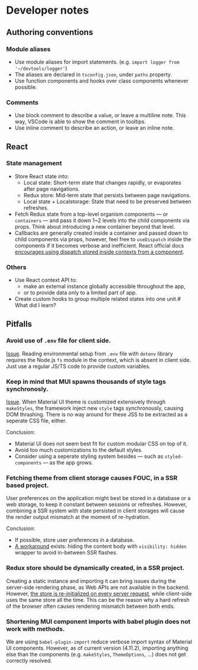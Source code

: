 # Developer notes

## Authoring conventions

### Module aliases

- Use module aliases for import statements. (e.g. `import logger from '~/devtools/logger'`)
- The aliases are declared in `tsconfig.json`, under `paths` property.
- Use function components and hooks over class components whenever possible.

### Comments

- Use block comment to describe a value, or leave a multiline note. This way, VSCode is able to show the comment in tooltips.
- Use inline comment to describe an action, or leave an inline note.

## React

### State management

- Store React state into:
  - Local state: Short-term state that changes rapidly, or evaporates after page navigations.
  - Redux store: Mid-term state that persists between page navigations.
  - Local state + Localstorage: State that need to be preserved between refreshes.
- Fetch Redux state from a top-level organism components &mdash; or `containers` &mdash;
  and pass it down 1~2 levels into the child components via props. Think about introducing
  a new container beyond that level.
- Callbacks are generally created inside a container and passed down to child components via props,
  however, feel free to `useDispatch` inside the components if it becomes verbose and inefficient.
  React official docs [encourages using dispatch stored inside contexts from a component](https://reactjs.org/docs/hooks-faq.html#how-to-avoid-passing-callbacks-down).

### Others

- Use React context API to:
  - make an external instance globally accessible throughout the app,
  - or to provide data only to a limited part of app.
- Create custom hooks to group multiple related states into one unit.# What did I learn?

## Pitfalls

### Avoid use of `.env` file for client side.

[Issue](https://github.com/motdotla/dotenv/issues/233). Reading environmental setup from `.env` file with `dotenv` library requires the Node.js `fs` module in the context, which is absent in client side. Just use a regular JS/TS code to provide custom variables.

### Keep in mind that MUI spawns thousands of style tags synchronosly.

[Issue](https://github.com/mui-org/material-ui/issues/16543). When Material UI theme is customized extensively through `makeStyles`, the framework inject new `style` tags synchronously, causing DOM thrashing. There is no way around for these JSS to be extracted as a seperate CSS file, either.

Conclusion:

- Material UI does not seem best fit for custom modular CSS on top of it.
- Avoid too much customizations to the default styles.
- Consider using a seperate styling system besides — such as `styled-components` — as the app grows.

### Fetching theme from client storage causes FOUC, in a SSR based project.

User preferences on the application might best be stored in a database or a web storage, to keep it constant between sessions or refreshes. However, combining a SSR system with state persisted in client storages will cause the render output mismatch at the moment of re-hydration.

Conclusion:

- If possible, store user preferences in a database.
- [A workaround](https://brianlovin.com/overthought/adding-dark-mode-with-next-js) exists: hiding the content body with `visibility: hidden` wrapper to avoid in-between SSR flashes.

### Redux store should be dynamically created, in a SSR project.

Creating a static instance and importing it can bring issues during the server-side rendering phase, as Web APIs are not available in the backend. However, [the store is re-initialized on every server request](https://github.com/vercel/next.js/tree/canary/examples/with-redux), while client-side uses the same store all the time. This can be the reason why a hard refresh of the browser often causes rendering mismatch between both ends.

### Shortening MUI component imports with babel plugin does not work with methods.

We are using `babel-plugin-import` reduce verbose import syntax of Material UI components. However, as of current version (4.11.2), importing anything else than the components (e.g. `makeStyles`, `ThemeOptions`, ...) does not get correctly resolved.
